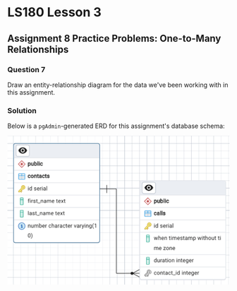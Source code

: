 # LS180 Lesson 3

## Assignment 8 Practice Problems: One-to-Many Relationships

### Question 7

Draw an entity-relationship diagram for the data we've been working with in this
assignment.

### Solution

Below is a `pgAdmin`-generated ERD for this assignment's database schema:

![Entity Relationship Diagram for Calls and Contacts](q07_ERD.png)
